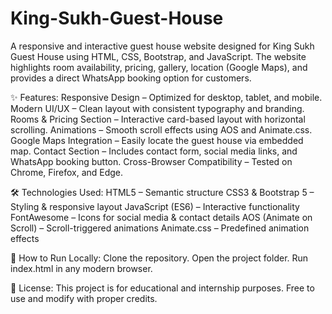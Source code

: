 # King-Sukh-Guest-House
A responsive and interactive guest house website designed for King Sukh Guest House using HTML, CSS, Bootstrap, and JavaScript. The website highlights room availability, pricing, gallery, location (Google Maps), and provides a direct WhatsApp booking option for customers.

✨ Features:
Responsive Design – Optimized for desktop, tablet, and mobile.
Modern UI/UX – Clean layout with consistent typography and branding.
Rooms & Pricing Section – Interactive card-based layout with horizontal scrolling.
Animations – Smooth scroll effects using AOS and Animate.css.
Google Maps Integration – Easily locate the guest house via embedded map.
Contact Section – Includes contact form, social media links, and WhatsApp booking button.
Cross-Browser Compatibility – Tested on Chrome, Firefox, and Edge.

🛠️ Technologies Used:
HTML5 – Semantic structure
CSS3 & Bootstrap 5 – Styling & responsive layout
JavaScript (ES6) – Interactive functionality
FontAwesome – Icons for social media & contact details
AOS (Animate on Scroll) – Scroll-triggered animations
Animate.css – Predefined animation effects

🚀 How to Run Locally:
Clone the repository.
Open the project folder.
Run index.html in any modern browser.

📄 License:
This project is for educational and internship purposes. Free to use and modify with proper credits.
